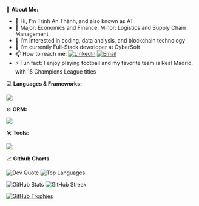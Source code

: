 🤖 **About Me:**
- 👋 Hi, I’m Trịnh An Thành, and also known as AT
- 🔭 Major: Economics and Finance, Minor: Logistics and Supply Chain Management
- 👀 I’m interested in coding, data analysis, and blockchain technology
- 🌱 I’m currently Full-Stack deverloper at CyberSoft 
- 📫 How to reach me: [![LinkedIn](https://img.shields.io/badge/LinkedIn-Connect-blue)](https://www.linkedin.com/in/an-thanh-trinh-375164266) [![Email](https://img.shields.io/badge/Email-Send%20Mail-red)](mailto:trinhanthanh@example.com)
- ⚡ Fun fact: I enjoy playing football and my favorite team is Real Madrid, with 15 Champions League titles

💻 **Languages & Frameworks:**
<p>
  <a href="https://skillicons.dev">
    <img src="https://skillicons.dev/icons?i=js,ts,mysql,postgres,nestjs,graphql,fastapi,express,react,nodejs,nextjs,html,css,bootstrap,sass,tailwind&perline=9" />
  </a>
</p>

⚙️ **ORM:** 
<p>
  <a href="https://skillicons.dev">
    <img src="https://skillicons.dev/icons?i=prisma,sequelize&perline=9" />
  </a>
</p>

🛠 **Tools:**
<p>
  <a href="https://skillicons.dev">
    <img src="https://skillicons.dev/icons?i=vscode,postman,github,vercel,firebase&perline=9" />
  </a>
</p>

📈 **Github Charts**

![Dev Quote](https://quotes-github-readme.vercel.app/api?type=horizontal&theme=tokyonight)
![Top Languages](https://github-readme-stats.vercel.app/api/top-langs/?username=AnnThanhh&layout=compact&theme=tokyonight)

![GitHub Stats](https://github-readme-stats.vercel.app/api?username=AnnThanhh&show_icons=true&theme=tokyonight)
![GitHub Streak](https://github-readme-streak-stats.herokuapp.com/?user=AnnThanhh&theme=tokyonight)

[![GitHub Trophies](https://github-profile-trophy.vercel.app/?username=AnnThanhh&theme=dracula&no-frame=true&column=4&margin-w=10)](https://github.com/AnnThanhh)






